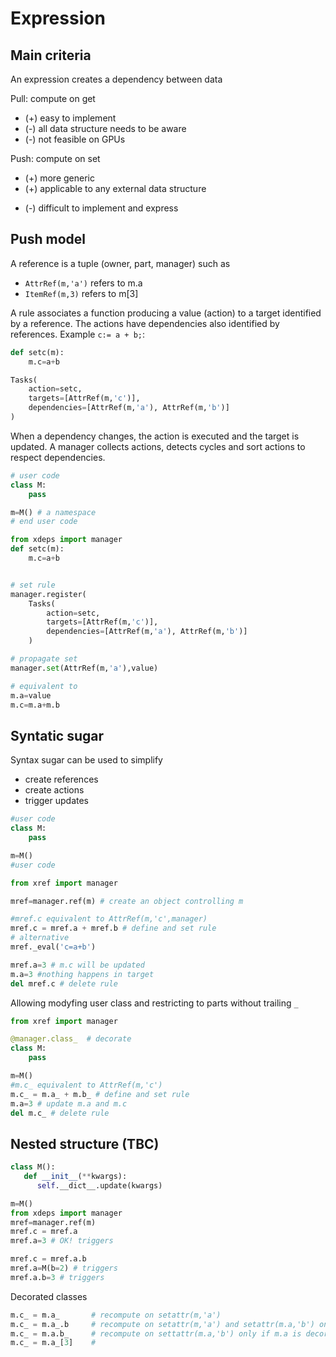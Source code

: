 Expression
============

Main criteria
------------

An expression creates a dependency between data

Pull: compute on get
   - (+) easy to implement
   - (-) all data structure needs to be aware
   - (-) not feasible on GPUs

Push: compute on set
   + (+) more generic
   + (+) applicable to any external data structure
   - (-) difficult to implement and express

Push model
---------------
A reference is a tuple (owner, part, manager) such as
  - `AttrRef(m,'a')` refers to m.a
  - `ItemRef(m,3)` refers to m[3]

A rule associates a function producing a value (action) to a target identified by a reference.
The actions have dependencies also identified by references.
Example `c:= a + b;`:

```python
def setc(m):
    m.c=a+b

Tasks(
    action=setc,
    targets=[AttrRef(m,'c')],
    dependencies=[AttrRef(m,'a'), AttrRef(m,'b')]
)

```

When a dependency changes, the action is executed and the target is updated.
A manager collects actions, detects cycles and sort actions to respect dependencies.


```python
# user code
class M:
    pass

m=M() # a namespace
# end user code

from xdeps import manager
def setc(m):
    m.c=a+b


# set rule
manager.register(
    Tasks(
        action=setc,
        targets=[AttrRef(m,'c')],
        dependencies=[AttrRef(m,'a'), AttrRef(m,'b')]
    )

# propagate set
manager.set(AttrRef(m,'a'),value)

# equivalent to
m.a=value
m.c=m.a+m.b
```

Syntatic sugar
---------------

Syntax sugar can be used to simplify
- create references
- create actions
- trigger updates

```python
#user code
class M:
    pass

m=M()
#user code

from xref import manager

mref=manager.ref(m) # create an object controlling m

#mref.c equivalent to AttrRef(m,'c',manager)
mref.c = mref.a + mref.b # define and set rule
# alternative
mref._eval('c=a+b')

mref.a=3 # m.c will be updated
m.a=3 #nothing happens in target
del mref.c # delete rule
```

Allowing modyfing user class and restricting to parts without trailing `_`
```python
from xref import manager

@manager.class_  # decorate
class M:
    pass

m=M()
#m.c_ equivalent to AttrRef(m,'c')
m.c_ = m.a_ + m.b_ # define and set rule
m.a=3 # update m.a and m.c
del m.c_ # delete rule
```

Nested structure (TBC)
-----------------------------------------
```python
class M():
   def __init__(**kwargs):
      self.__dict__.update(kwargs)

m=M()
from xdeps import manager
mref=manager.ref(m)
mref.c = mref.a
mref.a=3 # OK! triggers

mref.c = mref.a.b
mref.a=M(b=2) # triggers
mref.a.b=3 # triggers

```


Decorated classes

```python
m.c_ = m.a_       # recompute on setattr(m,'a')
m.c_ = m.a_.b     # recompute on setattr(m,'a') and setattr(m.a,'b') only if m.a is decorated 
m.c_ = m.a.b_     # recompute on settattr(m.a,'b') only if m.a is decorated
m.c_ = m.a_[3]    #  
```

